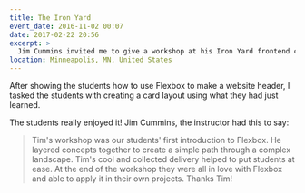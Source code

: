 ```yaml
---
title: The Iron Yard
event_date: 2016-11-02 00:07
date: 2017-02-22 20:56
excerpt: >
  Jim Cummins invited me to give a workshop at his Iron Yard frontend class. I gave a half-day workshop entitled *Making Real Stuff with Flexbox*.
location: Minneapolis, MN, United States
---
```


After showing the students how to use Flexbox to make a website header, I tasked the students with creating a card layout using what they had just learned.

The students really enjoyed it! Jim Cummins, the instructor had this to say:

> Tim's workshop was our students' first introduction to Flexbox. He layered concepts together to create a simple path through a complex landscape. Tim's cool and collected delivery helped to put students at ease. At the end of the workshop they were all in love with Flexbox and able to apply it in their own projects. Thanks Tim!
